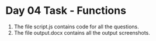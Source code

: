 <h1>Day 04 Task - Functions</h1>
<ol>
  <li>The file script.js contains code for all the questions.</li>
  <li>The file output.docx contains all the output screenshots.</li>
</ol>
